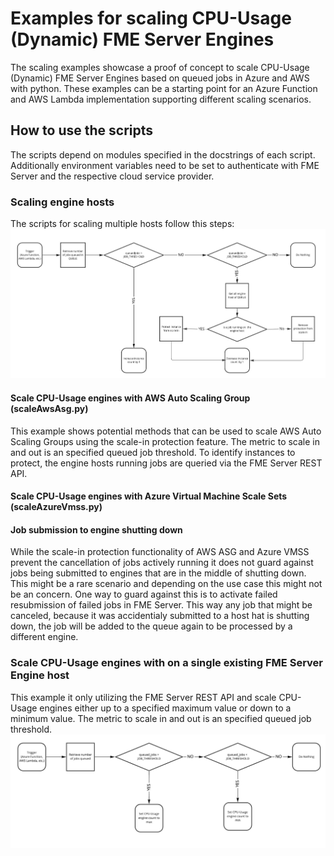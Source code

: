 # Examples for scaling CPU-Usage (Dynamic) FME Server Engines
The scaling examples showcase a proof of concept to scale CPU-Usage (Dynamic) FME Server Engines based on queued jobs in Azure and AWS with python. These examples can be a starting point for an Azure Function and AWS Lambda implementation supporting different scaling scenarios.

## How to use the scripts
The scripts depend on modules specified in the docstrings of each script. Additionally environment variables need to be set to authenticate with FME Server and the respective cloud service provider.

### Scaling engine hosts
The scripts for scaling multiple hosts follow this steps:
![Sclaing engine hosts](img/scaling_engine_hosts.jpg)

#### Scale CPU-Usage engines with AWS Auto Scaling Group (scaleAwsAsg.py)
This example shows potential methods that can be used to scale AWS Auto Scaling Groups using the scale-in protection feature. The metric to scale in and out is an specified queued job threshold. To identify instances to protect, the engine hosts running jobs are queried via the FME Server REST API.  

#### Scale CPU-Usage engines with Azure Virtual Machine Scale Sets (scaleAzureVmss.py)
#### Job submission to engine shutting down
While the scale-in protection functionality of AWS ASG and Azure VMSS prevent the cancellation of jobs actively running it does not guard against jobs being submitted to engines that are in the middle of shutting down. This might be a rare scenario and depending on the use case this might not be an concern. One way to guard against this is to activate failed resubmission of failed jobs in FME Server. This way any job that might be canceled, because it was accidentialy submitted to a host hat is shutting down, the job will be added to the queue again to be processed by a different engine.


### Scale CPU-Usage engines with on a single existing FME Server Engine host
This example it only utilizing the FME Server REST API and scale CPU-Usage engines either up to a specified maximum value or down to a minimum value. The metric to scale in and out is an specified queued job threshold.
![Scaling CPU-Usage engines](img/scaling_engines.jpg)


